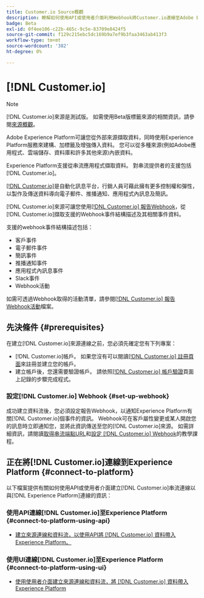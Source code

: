 ```yaml
---
title: Customer.io Source概觀
description: 瞭解如何使用API或使用者介面利用Webhook將Customer.io連線至Adobe Experience Platform
badge: Beta
exl-id: 0f4ee106-c22b-465c-9c5e-83709e8424f5
source-git-commit: f129c215ebc5dc169b9a7ef9b3faa3463ab413f3
workflow-type: tm+mt
source-wordcount: '382'
ht-degree: 0%

---
```


# [!DNL Customer.io]

>[!NOTE]
>
>[!DNL Customer.io]來源是測試版。 如需使用Beta版標籤來源的相關資訊，請參閱[來源概觀](../../home.md#terms-and-conditions)。

Adobe Experience Platform可讓您從外部來源擷取資料，同時使用Experience Platform服務來建構、加標籤及增強傳入資料。 您可以從多種來源(例如Adobe應用程式、雲端儲存、資料庫和許多其他來源)內嵌資料。

Experience Platform支援從串流應用程式擷取資料。 對串流提供者的支援包括[!DNL Customer.io]。

[[!DNL Customer.io]](https://customer.io/)是自動化訊息平台，行銷人員可藉此擁有更多控制權和彈性，以製作及傳送資料導向電子郵件、推播通知、應用程式內訊息及簡訊。

[!DNL Customer.io]來源可讓您使用[[!DNL Customer.io] 報告Webhook](https://customer.io/docs/api/webhooks/)，從[!DNL Customer.io]擷取支援的Webhook事件結構描述及其相關事件資料。

支援的webhook事件結構描述包括：

* 客戶事件
* 電子郵件事件
* 簡訊事件
* 推播通知事件
* 應用程式內訊息事件
* Slack事件
* Webhook活動

如需可透過Webhook取得的活動清單，請參閱[[!DNL Customer.io] 報告Webhook活動](https://customer.io/docs/webhooks/#events)檔案。

## 先決條件 {#prerequisites}

在建立[!DNL Customer.io]來源連線之前，您必須先確定您有下列專案：

* [!DNL Customer.io]帳戶。 如果您沒有可以閱讀[[!DNL Customer.io] 註冊頁面](https://fly.customer.io/signup)來註冊並建立您的帳戶。
* 建立帳戶後，您還需要驗證帳戶。 請依照[[!DNL Customer.io] 帳戶驗證](https://customer.io/docs/account-verification/)頁面上記錄的步驟完成程式。

### 設定[!DNL Customer.io] Webhook {#set-up-webhook}

成功建立資料流後，您必須設定報告Webhook，以通知Experience Platform有關[!DNL Customer.io]個事件的資訊。 Webhook可在客戶屬性變更或某人開啟您的訊息時立即通知您，並將此資訊傳送至您的[!DNL Customer.io]來源。 如需詳細資訊，請閱讀[取得串流端點URL](../../tutorials/ui/create/marketing-automation/customerio-webhook.md#get-streaming-endpoint)和[設定 [!DNL Customer.io] Webhook](../../tutorials/ui/create/marketing-automation/customerio-webhook.md#set-up-webhook)的教學課程。

## 正在將[!DNL Customer.io]連線到Experience Platform {#connect-to-platform}

以下檔案提供有關如何使用API或使用者介面建立[!DNL Customer.io]串流連線以與[!DNL Experience Platform]連線的資訊：

### 使用API連線[!DNL Customer.io]至Experience Platform {#connect-to-platform-using-api}

* [建立來源連線和資料流，以使用API將 [!DNL Customer.io] 資料帶入Experience Platform。](../../tutorials/api/create/marketing-automation/customerio-webhook.md)

### 使用UI連線[!DNL Customer.io]至Experience Platform {#connect-to-platform-using-ui}

* [使用使用者介面建立來源連線和資料流，將 [!DNL Customer.io] 資料帶入Experience Platform](../../tutorials/ui/create/marketing-automation/customerio-webhook.md)
